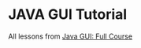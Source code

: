 # JAVA GUI Tutorial
All lessons from [Java GUI: Full Course](https://www.youtube.com/watch?v=Kmgo00avvEw)